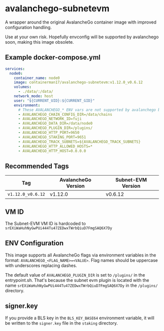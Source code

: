 # avalanchego-subnetevm
A wrapper around the original AvalancheGo container image with improved configuration handling.

Use at your own risk. Hopefully envconfig will be supported by avalanchego soon, making this image obsolete.

## Example docker-compose.yml

```yaml
services:
  node0:
    container_name: node0
    image: containerman17/avalanchego-subnetevm:v1.12.0_v0.6.12
    volumes:
      - ./data/:/data/
    network_mode: host
    user: "${CURRENT_UID}:${CURRENT_GID}"
    environment:
      # These AVALANCHEGO_* ENV vars are not supported by avalanchego by default, we handle them in the entrypoint.sh
      - AVALANCHEGO_CHAIN_CONFIG_DIR=/data/chains
      - AVALANCHEGO_NETWORK_ID=fuji
      - AVALANCHEGO_DATA_DIR=/data/node0
      - AVALANCHEGO_PLUGIN_DIR=/plugins/
      - AVALANCHEGO_HTTP_PORT=9650
      - AVALANCHEGO_STAKING_PORT=9651
      - AVALANCHEGO_TRACK_SUBNETS=${AVALANCHEGO_TRACK_SUBNETS}
      - AVALANCHEGO_HTTP_ALLOWED_HOSTS=*
      - AVALANCHEGO_HTTP_HOST=0.0.0.0

```

## Recommended Tags
| Tag | AvalancheGo Version | Subnet-EVM Version |
|-----|-------------------|-------------------|
| `v1.12.0_v0.6.12` | v1.12.0 | v0.6.12 |

## VM ID
The Subnet-EVM VM ID is hardcoded to `srEXiWaHuhNyGwPUi444Tu47ZEDwxTWrbQiuD7FmgSAQ6X7Dy`

## ENV Configuration
This image supports all AvalancheGo flags via environment variables in the format: `AVALANCHEGO_<FLAG_NAME>=<VALUE>`. 
Flag names should be uppercase with underscores replacing dashes.

The default value of `AVALANCHEGO_PLUGIN_DIR` is set to `/plugins/` in the entrypoint.sh. That's because the subnet evm plugin is located with the name `srEXiWaHuhNyGwPUi444Tu47ZEDwxTWrbQiuD7FmgSAQ6X7Dy` in the `/plugins/` directory.

## signer.key
If you provide a BLS key in the `BLS_KEY_BASE64` environment variable, it will be written to the `signer.key` file in the `staking` directory.

